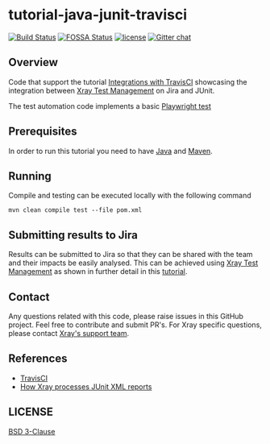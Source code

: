 # tutorial-java-junit-travisci
[![Build Status](https://www.travis-ci.com/bitcoder/tutorial-java-junit-calc.svg?branch=main)](https://www.travis-ci.com/bitcoder/tutorial-java-junit-calc)
[![FOSSA Status](https://app.fossa.com/api/projects/git%2Bgithub.com%2FXray-App%2Ftutorial-js-playwright-selenium.svg?type=shield)](https://app.fossa.com/projects/git%2Bgithub.com%2FXray-App%2Ftutorial-js-playwright-selenium?ref=badge_shield)
[![license](https://img.shields.io/badge/License-BSD%203--Clause-green.svg)](https://opensource.org/licenses/BSD-3-Clause)
[![Gitter chat](https://badges.gitter.im/gitterHQ/gitter.png)](https://gitter.im/Xray-App/community)

## Overview
Code that support the tutorial [Integrations with TravisCI](https://docs.getxray.app/display/XRAYCLOUDDRAFT/Integrations+with+TravisCI) showcasing the integration between [Xray Test Management](https://www.getxray.app/) on Jira and JUnit.

The test automation code implements a basic [Playwright test](https://github.com/microsoft/playwright-test)

## Prerequisites
In order to run this tutorial you need to have [Java](https://www.oracle.com/pt/java/technologies/javase-downloads.html) and [Maven](https://maven.apache.org/install.html).

## Running
Compile and testing can be executed locally with the following command
```
mvn clean compile test --file pom.xml
```

## Submitting results to Jira
Results can be submitted to Jira so that they can be shared with the team and their impacts be easily analysed.
This can be achieved using [Xray Test Management](https://www.getxray.app/) as shown in further detail in this [tutorial](https://docs.getxray.app/display/XRAYCLOUDDRAFT/Integrations+with+TravisCI).

## Contact

Any questions related with this code, please raise issues in this GitHub project. Feel free to contribute and submit PR's.
For Xray specific questions, please contact [Xray's support team](https://jira.xpand-it.com/servicedesk/customer/portal/2).

## References

- [TravisCI](https://)
- [How Xray processes JUnit XML reports](https://docs.getxray.app/display/XRAYCLOUD/Taking+advantage+of+JUnit+XML+reports)


## LICENSE

[BSD 3-Clause](LICENSE)